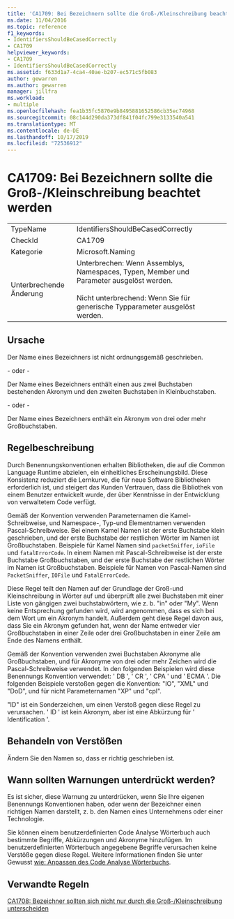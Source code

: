 ```yaml
---
title: 'CA1709: Bei Bezeichnern sollte die Groß-/Kleinschreibung beachtet werden'
ms.date: 11/04/2016
ms.topic: reference
f1_keywords:
- IdentifiersShouldBeCasedCorrectly
- CA1709
helpviewer_keywords:
- CA1709
- IdentifiersShouldBeCasedCorrectly
ms.assetid: f633d1a7-4ca4-40ae-b207-ec571c5fb083
author: gewarren
ms.author: gewarren
manager: jillfra
ms.workload:
- multiple
ms.openlocfilehash: fea1b35fc5870e9b8495881652586cb35ec74968
ms.sourcegitcommit: 08c144d290da373df841f04fc799e3133540a541
ms.translationtype: MT
ms.contentlocale: de-DE
ms.lasthandoff: 10/17/2019
ms.locfileid: "72536912"
---
```

# <a name="ca1709-identifiers-should-be-cased-correctly"></a>CA1709: Bei Bezeichnern sollte die Groß-/Kleinschreibung beachtet werden

|||
|-|-|
|TypeName|IdentifiersShouldBeCasedCorrectly|
|CheckId|CA1709|
|Kategorie|Microsoft.Naming|
|Unterbrechende Änderung|Unterbrechen: Wenn Assemblys, Namespaces, Typen, Member und Parameter ausgelöst werden.<br /><br /> Nicht unterbrechend: Wenn Sie für generische Typparameter ausgelöst werden.|

## <a name="cause"></a>Ursache

Der Name eines Bezeichners ist nicht ordnungsgemäß geschrieben.

\- oder -

Der Name eines Bezeichners enthält einen aus zwei Buchstaben bestehenden Akronym und den zweiten Buchstaben in Kleinbuchstaben.

\- oder -

Der Name eines Bezeichners enthält ein Akronym von drei oder mehr Großbuchstaben.

## <a name="rule-description"></a>Regelbeschreibung

Durch Benennungskonventionen erhalten Bibliotheken, die auf die Common Language Runtime abzielen, ein einheitliches Erscheinungsbild. Diese Konsistenz reduziert die Lernkurve, die für neue Software Bibliotheken erforderlich ist, und steigert das Kunden Vertrauen, dass die Bibliothek von einem Benutzer entwickelt wurde, der über Kenntnisse in der Entwicklung von verwaltetem Code verfügt.

Gemäß der Konvention verwenden Parameternamen die Kamel-Schreibweise, und Namespace-, Typ-und Elementnamen verwenden Pascal-Schreibweise. Bei einem Kamel Namen ist der erste Buchstabe klein geschrieben, und der erste Buchstabe der restlichen Wörter im Namen ist Großbuchstaben. Beispiele für Kamel Namen sind `packetSniffer`, `ioFile` und `fatalErrorCode`. In einem Namen mit Pascal-Schreibweise ist der erste Buchstabe Großbuchstaben, und der erste Buchstabe der restlichen Wörter im Namen ist Großbuchstaben. Beispiele für Namen von Pascal-Namen sind `PacketSniffer`, `IOFile` und `FatalErrorCode`.

Diese Regel teilt den Namen auf der Grundlage der Groß-und Kleinschreibung in Wörter auf und überprüft alle zwei Buchstaben mit einer Liste von gängigen zwei buchstabwörtern, wie z. b. "in" oder "My". Wenn keine Entsprechung gefunden wird, wird angenommen, dass es sich bei dem Wort um ein Akronym handelt. Außerdem geht diese Regel davon aus, dass Sie ein Akronym gefunden hat, wenn der Name entweder vier Großbuchstaben in einer Zeile oder drei Großbuchstaben in einer Zeile am Ende des Namens enthält.

Gemäß der Konvention verwenden zwei Buchstaben Akronyme alle Großbuchstaben, und für Akronyme von drei oder mehr Zeichen wird die Pascal-Schreibweise verwendet. In den folgenden Beispielen wird diese Benennungs Konvention verwendet: ' DB ', ' CR ', ' CPA ' und ' ECMA '. Die folgenden Beispiele verstoßen gegen die Konvention: "IO", "XML" und "DoD", und für nicht Parameternamen "XP" und "cpl".

"ID" ist ein Sonderzeichen, um einen Verstoß gegen diese Regel zu verursachen. ' ID ' ist kein Akronym, aber ist eine Abkürzung für ' Identification '.

## <a name="how-to-fix-violations"></a>Behandeln von Verstößen

Ändern Sie den Namen so, dass er richtig geschrieben ist.

## <a name="when-to-suppress-warnings"></a>Wann sollten Warnungen unterdrückt werden?

Es ist sicher, diese Warnung zu unterdrücken, wenn Sie Ihre eigenen Benennungs Konventionen haben, oder wenn der Bezeichner einen richtigen Namen darstellt, z. b. den Namen eines Unternehmens oder einer Technologie.

Sie können einem benutzerdefinierten Code Analyse Wörterbuch auch bestimmte Begriffe, Abkürzungen und Akronyme hinzufügen. Im benutzerdefinierten Wörterbuch angegebene Begriffe verursachen keine Verstöße gegen diese Regel. Weitere Informationen finden Sie unter Gewusst [wie: Anpassen des Code Analyse Wörterbuchs](../code-quality/how-to-customize-the-code-analysis-dictionary.md).

## <a name="related-rules"></a>Verwandte Regeln

[CA1708: Bezeichner sollten sich nicht nur durch die Groß-/Kleinschreibung unterscheiden](../code-quality/ca1708.md)
